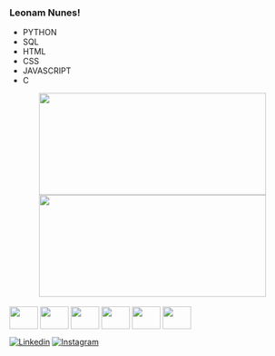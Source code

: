 ### Leonam Nunes!

- PYTHON
- SQL
- HTML
- CSS
- JAVASCRIPT
- C


<div align="center">
  <a href="https://github.com/leonunes17">
  <img height="180em" width="400em" src="https://github-readme-stats.vercel.app/api?username=leonunes17&show_icons=true&theme=radical&include_all_commits=true&count_private=true"/>
  <img height="180em" width="400em" src="https://github-readme-stats.vercel.app/api/top-langs/?username=leonunes17&layout=compact&langs_count=7&theme=radical"/>
</div>

<br>
<div style="display: inline-block">
  <img align="center" height="40" width="50" src="https://cdn.jsdelivr.net/gh/devicons/devicon/icons/python/python-original.svg" />
  <img align="center" height="40" width="50" src="https://cdn.jsdelivr.net/gh/devicons/devicon/icons/mysql/mysql-original.svg" />
  <img align="center" height="40" width="50" src="https://cdn.jsdelivr.net/gh/devicons/devicon/icons/c/c-original.svg" />
  <img align="center" height="40" width="50" src="https://cdn.jsdelivr.net/gh/devicons/devicon/icons/html5/html5-original.svg" />
  <img align="center" height="40" width="50" src="https://cdn.jsdelivr.net/gh/devicons/devicon/icons/js/mysql-original.svg" />
  <img align="center" height="40" width="50" src="https://cdn.jsdelivr.net/gh/devicons/devicon/icons/css3/css3-original.svg" />         
</div>
<br>
  
[![Linkedin](https://img.shields.io/badge/LinkedIn-0077B5?style=for-the-badge&logo=linkedin&logoColor=white)](https://www.linkedin.com/in/leonam-nunes-917583246/)
[![Instagram](https://img.shields.io/badge/Instagram-E4405F?style=for-the-badge&logo=instagram&logoColor=white)](https://www.instagram.com/leo_nns/) 

##
